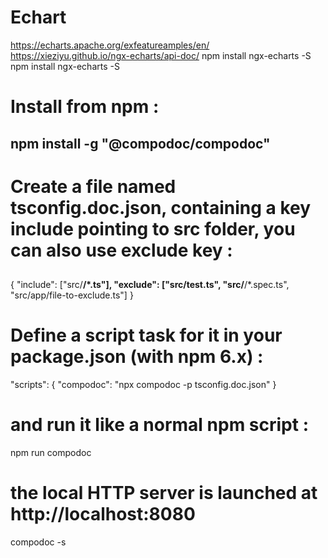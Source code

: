# Echart
https://echarts.apache.org/exfeatureamples/en/
https://xieziyu.github.io/ngx-echarts/api-doc/
npm install ngx-echarts -S
npm install ngx-echarts -S

# Install from npm :
## npm install -g "@compodoc/compodoc"

# Create a file named tsconfig.doc.json, containing a key include pointing to src folder, you can also use exclude key :

## 
{
  "include": ["src/**/*.ts"],
  "exclude": ["src/test.ts", "src/**/*.spec.ts", "src/app/file-to-exclude.ts"]
}

# Define a script task for it in your package.json (with npm 6.x) :

"scripts": {
  "compodoc": "npx compodoc -p tsconfig.doc.json"
}

# and run it like a normal npm script :
npm run compodoc

# the local HTTP server is launched at http://localhost:8080
compodoc -s












